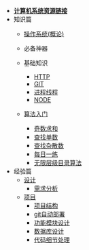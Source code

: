 <!--
 * @Descripttion: 
 * @version: 
 * @Author: suckson
 * @Date: 2019-04-02 12:06:29
 * @LastEditors: suckson
 * @LastEditTime: 2019-11-01 11:13:15
 -->
- [**计算机系统资源链接**](sysdoc/src/ziyuan.md)
- 知识篇
  - [操作系统(概论)](sysdoc/src/sys.md)
  - 必备神器
  - 基础知识
    - [HTTP](sysdoc/src/http.md)
    - [GIT]()
    - [进程线程](sysdoc/src/thread.md)
    - [NODE](sysdoc/src/node.md)
  
  - [算法入门]()
    - [奇数求和]()
    - [查找单数]()
    - [查找杂散数]()
    - [每日一练](sysdoc/src/everyDay.md)
    - [无限层级目录算法]()
- 经验篇
  - [设计](sysdoc/src/xuqiu.md)
    - [需求分析]()
  - [项目]()
    - [项目结构]()
    - [git自动部署](sysdoc/src/gitci.md)
    - [功能模块设计]()
    - [数据库设计]()
    - [代码细节处理]()

